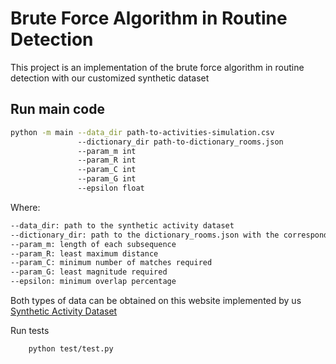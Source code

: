# Brute Force Algorithm in Routine Detection

This project is an implementation of the brute force algorithm in routine detection with our customized synthetic dataset

## Run main code

```bash
python -m main --data_dir path-to-activities-simulation.csv 
               --dictionary_dir path-to-dictionary_rooms.json
               --param_m int
               --param_R int 
               --param_C int
               --param_G int
               --epsilon float
```


Where:
```markdown
--data_dir: path to the synthetic activity dataset 
--dictionary_dir: path to the dictionary_rooms.json with the correspondencies
--param_m: length of each subsequence
--param_R: least maximum distance 
--param_C: minimum number of matches required
--param_G: least magnitude required
--epsilon: minimum overlap percentage
```


Both types of data can be obtained on this website implemented by us [Synthetic Activity Dataset](https://javiergavina.github.io/Synthetic-Activity-Dataset/index.html)


Run tests

```bash
    python test/test.py
```

